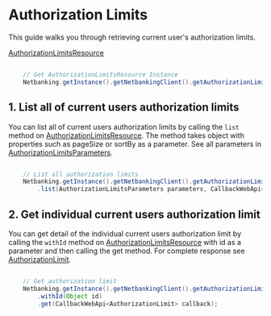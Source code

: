 # Authorization Limits

This guide walks you through retrieving current user's authorization limits.

[AuthorizationLimitsResource](../netbanking/src/main/java/cz/csas/netbanking/authorizationLimits/AuthorizationLimitsResource.java)

```java

    // Get AuthorizationLimitsResource Instance
    Netbanking.getInstance().getNetbankingClient().getAuthorizationLimitsResource()...

```

## 1. List all of current users authorization limits

You can list all of current users authorization limits by calling the `list` method on [AuthorizationLimitsResource](../netbanking/src/main/java/cz/csas/netbanking/authorizationLimits/AuthorizationLimitsResource.java). The method takes object with properties such as pageSize or sortBy as a parameter. See all parameters in [AuthorizationLimitsParameters](../netbanking/src/main/java/cz/csas/netbanking/authorizationLimits/AuthorizationLimitsParameters.java).

```java

    // List all authorization limits
    Netbanking.getInstance().getNetbankingClient().getAuthorizationLimitsResource()
        .list(AuthorizationLimitsParameters parameters, CallbackWebApi<AuthorizationLimitsListResponse> callback);

```

## 2. Get individual current users authorization limit

You can get detail of the individual current users authorization limit by calling the `withId` method on [AuthorizationLimitsResource](../netbanking/src/main/java/cz/csas/netbanking/authorizationLimits/AuthorizationLimitsResource.java) with id as a parameter and then calling the get method. For complete response see [AuthorizationLimit](../netbanking/src/main/java/cz/csas/netbanking/authorizationLimits/AuthorizationLimit.java).

```java

    // Get authorization limit
    Netbanking.getInstance().getNetbankingClient().getAuthorizationLimitsResource()
        .withId(Object id)
        .get(CallbackWebApi<AuthorizationLimit> callback);

```